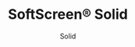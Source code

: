 ---
title: "SoftScreen® Solid"
image_primary: "img/Arktura_SoftScreen_Solid_Single-1600x1078.jpg"
image_secondary: "img/Arktura-SoftScreen-Solid-Flexible-Meeting-Space-Web-01.jpg"
description: "Solid%u2019s%20wall%20panels%20and%20partitions%20are%20just%20that%20%u2014%20solid.%20Perfect%20for%20areas%20where%20privacy%20is%20needed%2C%20these%20panels%20can%20be%20either%20fixed%20into%20place%20cable%20hung%2C%20wall%20mounted%20or%20set%20on%20a%20track%20to%20serve%20as%20operable%20dividers%2C%20and%20because%20they%20are%20made%20from%20our%20Soft%20Sound%20material%2C%20they%20provide%20privacy%20from%20noise%20as%20well.%20%A0"
designer: "Arktura"
subtitle: "Solid"
href: "https://arktura.com/product/softscreen-solid/"
tags: 
  - "arktura"
  - "Acoustic"
  - "Wall Panels"
  - "Partitions"
  - "wall-panels"
category: "wall-panels"
manufacturer: "Arktura"
slug: "/manufacturers/arktura/wall-panels/arktura-soft-screen-solid"
---
